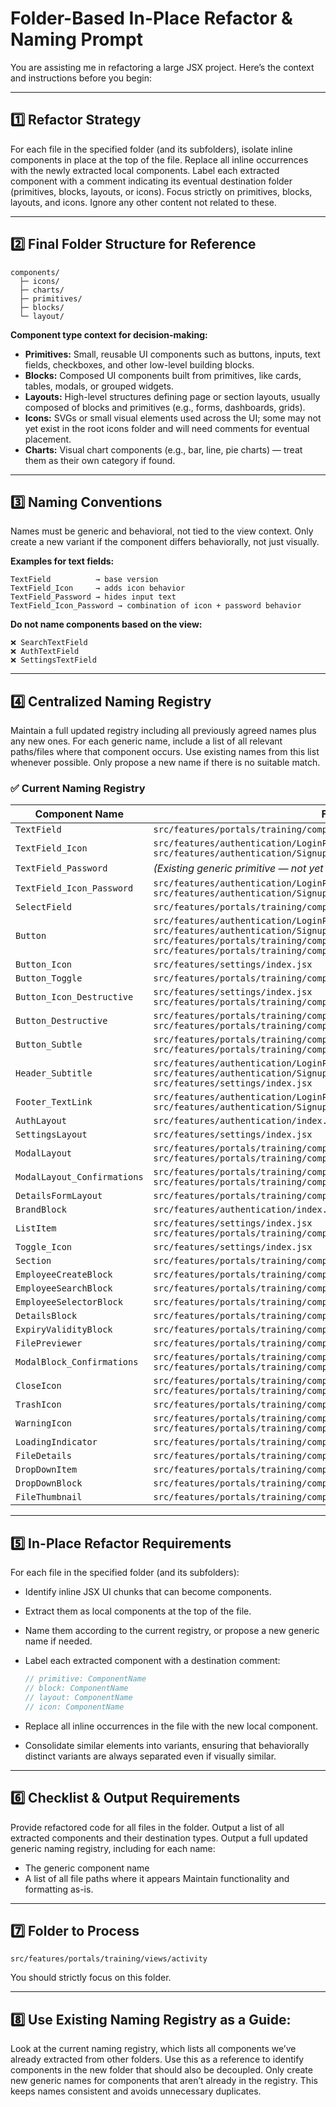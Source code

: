# Folder-Based In-Place Refactor & Naming Prompt

You are assisting me in refactoring a large JSX project.
Here’s the context and instructions before you begin:

---

## 1️⃣ Refactor Strategy

For each file in the specified folder (and its subfolders), isolate inline components in place at the top of the file.
Replace all inline occurrences with the newly extracted local components.
Label each extracted component with a comment indicating its eventual destination folder (primitives, blocks, layouts, or icons).
Focus strictly on primitives, blocks, layouts, and icons. Ignore any other content not related to these.

---

## 2️⃣ Final Folder Structure for Reference

```
components/
  ├─ icons/
  ├─ charts/
  ├─ primitives/
  ├─ blocks/
  └─ layout/
```

**Component type context for decision-making:**

* **Primitives:** Small, reusable UI components such as buttons, inputs, text fields, checkboxes, and other low-level building blocks.
* **Blocks:** Composed UI components built from primitives, like cards, tables, modals, or grouped widgets.
* **Layouts:** High-level structures defining page or section layouts, usually composed of blocks and primitives (e.g., forms, dashboards, grids).
* **Icons:** SVGs or small visual elements used across the UI; some may not yet exist in the root icons folder and will need comments for eventual placement.
* **Charts:** Visual chart components (e.g., bar, line, pie charts) — treat them as their own category if found.

---

## 3️⃣ Naming Conventions

Names must be generic and behavioral, not tied to the view context.
Only create a new variant if the component differs behaviorally, not just visually.

**Examples for text fields:**

```
TextField          → base version
TextField_Icon     → adds icon behavior
TextField_Password → hides input text
TextField_Icon_Password → combination of icon + password behavior
```

**Do not name components based on the view:**

```
❌ SearchTextField
❌ AuthTextField
❌ SettingsTextField
```

---

## 4️⃣ Centralized Naming Registry

Maintain a full updated registry including all previously agreed names plus any new ones.
For each generic name, include a list of all relevant paths/files where that component occurs.
Use existing names from this list whenever possible.
Only propose a new name if there is no suitable match.

### ✅ **Current Naming Registry**
| **Component Name**          | **File Paths**       |
| --------------------------- | -------------------- |
| `TextField`                 | `src/features/portals/training/components/modals/CRUDModal.jsx`                                                                                                                                                                             |
| `TextField_Icon`            | `src/features/authentication/LoginPage.jsx`<br>`src/features/authentication/SignupPage.jsx`                                                                                                                                                 |
| `TextField_Password`        | *(Existing generic primitive — not yet used)*                                                                                                                                                                                               |
| `TextField_Icon_Password`   | `src/features/authentication/LoginPage.jsx`<br>`src/features/authentication/SignupPage.jsx`                                                                                                                                                 |
| `SelectField`               | `src/features/portals/training/components/modals/CRUDModal.jsx`                                                                                                                                                                             |
| `Button`                    | `src/features/authentication/LoginPage.jsx`<br>`src/features/authentication/SignupPage.jsx`<br>`src/features/portals/training/components/modals/ConfirmationModal.jsx`<br>`src/features/portals/training/components/modals/DeleteModal.jsx` |
| `Button_Icon`               | `src/features/settings/index.jsx`                                                                                                                                                                                                           |
| `Button_Toggle`             | `src/features/portals/training/components/ui/ExportDropdown.jsx`                                                                                                                                                                            |
| `Button_Icon_Destructive`   | `src/features/settings/index.jsx`<br>`src/features/portals/training/components/modals/CertificatePreviewModal.jsx`                                                                                                                          |
| `Button_Destructive`        | `src/features/portals/training/components/modals/ConfirmationModal.jsx`<br>`src/features/portals/training/components/modals/DeleteModal.jsx`                                                                                                |
| `Button_Subtle`             | `src/features/portals/training/components/modals/ConfirmationModal.jsx`<br>`src/features/portals/training/components/modals/DeleteModal.jsx`                                                                                                |
| `Header_Subtitle`           | `src/features/authentication/LoginPage.jsx`<br>`src/features/authentication/SignupPage.jsx`<br>`src/features/settings/index.jsx`                                                                                                            |
| `Footer_TextLink`           | `src/features/authentication/LoginPage.jsx`<br>`src/features/authentication/SignupPage.jsx`                                                                                                                                                 |
| `AuthLayout`                | `src/features/authentication/index.jsx`                                                                                                                                                                                                     |
| `SettingsLayout`            | `src/features/settings/index.jsx`                                                                                                                                                                                                           |
| `ModalLayout`               | `src/features/portals/training/components/modals/CRUDModal.jsx`<br>`src/features/portals/training/components/modals/CertificatePreviewModal.jsx`                                                                                            |
| `ModalLayout_Confirmations` | `src/features/portals/training/components/modals/ConfirmationModal.jsx`<br>`src/features/portals/training/components/modals/DeleteModal.jsx`                                                                                                |
| `DetailsFormLayout`         | `src/features/portals/training/components/modals/CRUDModal.jsx`                                                                                                                                                                             |
| `BrandBlock`                | `src/features/authentication/index.jsx`                                                                                                                                                                                                     |
| `ListItem`                  | `src/features/settings/index.jsx`<br>`src/features/portals/training/components/modals/CRUDModal.jsx`                                                                                                                                        |
| `Toggle_Icon`               | `src/features/settings/index.jsx`                                                                                                                                                                                                           |
| `Section`                   | `src/features/portals/training/components/modals/CRUDModal.jsx`                                                                                                                                                                             |
| `EmployeeCreateBlock`       | `src/features/portals/training/components/modals/CRUDModal.jsx`                                                                                                                                                                             |
| `EmployeeSearchBlock`       | `src/features/portals/training/components/modals/CRUDModal.jsx`                                                                                                                                                                             |
| `EmployeeSelectorBlock`     | `src/features/portals/training/components/modals/CRUDModal.jsx`                                                                                                                                                                             |
| `DetailsBlock`              | `src/features/portals/training/components/modals/CRUDModal.jsx`                                                                                                                                                                             |
| `ExpiryValidityBlock`       | `src/features/portals/training/components/modals/CRUDModal.jsx`                                                                                                                                                                             |
| `FilePreviewer`             | `src/features/portals/training/components/modals/CertificatePreviewModal.jsx`                                                                                                                                                               |
| `ModalBlock_Confirmations`  | `src/features/portals/training/components/modals/ConfirmationModal.jsx`<br>`src/features/portals/training/components/modals/DeleteModal.jsx`                                                                                                |
| `CloseIcon`                 | `src/features/portals/training/components/modals/CRUDModal.jsx`<br>`src/features/portals/training/components/modals/CertificatePreviewModal.jsx`                                                                                            |
| `TrashIcon`                 | `src/features/portals/training/components/modals/CertificatePreviewModal.jsx`                                                                                                                                                               |
| `WarningIcon`               | `src/features/portals/training/components/modals/ConfirmationModal.jsx`<br>`src/features/portals/training/components/modals/DeleteModal.jsx`                                                                                                |
| `LoadingIndicator`          | `src/features/portals/training/components/ui/CertificateUpload.jsx`                                                                                                                                                                         |
| `FileDetails`               | `src/features/portals/training/components/ui/CertificateUpload.jsx`                                                                                                                                                                         |
| `DropDownItem`              | `src/features/portals/training/components/ui/ExportDropdown.jsx`                                                                                                                                                                            |
| `DropDownBlock`             | `src/features/portals/training/components/ui/ExportDropdown.jsx`                                                                                                                                                                            |
| `FileThumbnail`             | `src/features/portals/training/components/ui/CertificateUpload.jsx`                                                                                                                                                                         |

---

## 5️⃣ In-Place Refactor Requirements

For each file in the specified folder (and its subfolders):

* Identify inline JSX UI chunks that can become components.
* Extract them as local components at the top of the file.
* Name them according to the current registry, or propose a new generic name if needed.
* Label each extracted component with a destination comment:

  ```jsx
  // primitive: ComponentName
  // block: ComponentName
  // layout: ComponentName
  // icon: ComponentName
  ```
* Replace all inline occurrences in the file with the new local component.
* Consolidate similar elements into variants, ensuring that behaviorally distinct variants are always separated even if visually similar.

---

## 6️⃣ Checklist & Output Requirements

Provide refactored code for all files in the folder.
Output a list of all extracted components and their destination types.
Output a full updated generic naming registry, including for each name:

* The generic component name
* A list of all file paths where it appears
  Maintain functionality and formatting as-is.

---

## 7️⃣ Folder to Process

```
src/features/portals/training/views/activity
```

You should strictly focus on this folder.

---

## 8️⃣ Use Existing Naming Registry as a Guide:
Look at the current naming registry, which lists all components we’ve already extracted from other folders. Use this as a reference to identify components in the new folder that should also be decoupled. Only create new generic names for components that aren’t already in the registry. This keeps names consistent and avoids unnecessary duplicates.